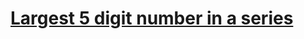 # [Largest 5 digit number in a series](https://www.codewars.com/kata/largest-5-digit-number-in-a-series/)
